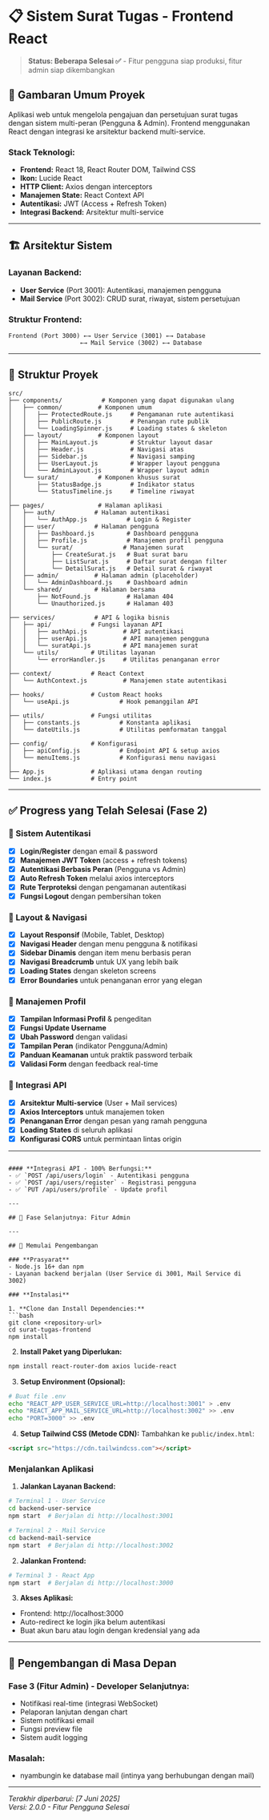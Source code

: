 # 📋 Sistem Surat Tugas - Frontend React

> **Status: Beberapa Selesai ✅** - Fitur pengguna siap produksi, fitur admin siap dikembangkan

## 🎯 Gambaran Umum Proyek

Aplikasi web untuk mengelola pengajuan dan persetujuan surat tugas dengan sistem multi-peran (Pengguna & Admin). Frontend menggunakan React dengan integrasi ke arsitektur backend multi-service.

### **Stack Teknologi:**
- **Frontend:** React 18, React Router DOM, Tailwind CSS
- **Ikon:** Lucide React
- **HTTP Client:** Axios dengan interceptors
- **Manajemen State:** React Context API
- **Autentikasi:** JWT (Access + Refresh Token)
- **Integrasi Backend:** Arsitektur multi-service

---

## 🏗️ Arsitektur Sistem

### **Layanan Backend:**
- **User Service** (Port 3001): Autentikasi, manajemen pengguna
- **Mail Service** (Port 3002): CRUD surat, riwayat, sistem persetujuan

### **Struktur Frontend:**
```
Frontend (Port 3000) ←→ User Service (3001) ←→ Database
                    ←→ Mail Service (3002) ←→ Database
```

---

## 📁 Struktur Proyek

```
src/
├── components/           # Komponen yang dapat digunakan ulang
│   ├── common/          # Komponen umum
│   │   ├── ProtectedRoute.js     # Pengamanan rute autentikasi
│   │   ├── PublicRoute.js        # Penangan rute publik
│   │   └── LoadingSpinner.js     # Loading states & skeleton
│   ├── layout/          # Komponen layout
│   │   ├── MainLayout.js         # Struktur layout dasar
│   │   ├── Header.js             # Navigasi atas
│   │   ├── Sidebar.js            # Navigasi samping
│   │   ├── UserLayout.js         # Wrapper layout pengguna
│   │   └── AdminLayout.js        # Wrapper layout admin
│   └── surat/           # Komponen khusus surat
│       ├── StatusBadge.js        # Indikator status
│       └── StatusTimeline.js     # Timeline riwayat
│
├── pages/               # Halaman aplikasi
│   ├── auth/           # Halaman autentikasi
│   │   └── AuthApp.js           # Login & Register
│   ├── user/           # Halaman pengguna
│   │   ├── Dashboard.js         # Dashboard pengguna
│   │   ├── Profile.js           # Manajemen profil pengguna
│   │   └── surat/              # Manajemen surat
│   │       ├── CreateSurat.js   # Buat surat baru
│   │       ├── ListSurat.js     # Daftar surat dengan filter
│   │       └── DetailSurat.js   # Detail surat & riwayat
│   ├── admin/          # Halaman admin (placeholder)
│   │   └── AdminDashboard.js    # Dashboard admin
│   └── shared/         # Halaman bersama
│       ├── NotFound.js          # Halaman 404
│       └── Unauthorized.js      # Halaman 403
│
├── services/           # API & logika bisnis
│   ├── api/           # Fungsi layanan API
│   │   ├── authApi.js          # API autentikasi
│   │   ├── userApi.js          # API manajemen pengguna
│   │   └── suratApi.js         # API manajemen surat
│   └── utils/         # Utilitas layanan
│       └── errorHandler.js     # Utilitas penanganan error
│
├── context/           # React Context
│   └── AuthContext.js          # Manajemen state autentikasi
│
├── hooks/             # Custom React hooks
│   └── useApi.js              # Hook pemanggilan API
│
├── utils/             # Fungsi utilitas
│   ├── constants.js           # Konstanta aplikasi
│   └── dateUtils.js           # Utilitas pemformatan tanggal
│
├── config/            # Konfigurasi
│   ├── apiConfig.js           # Endpoint API & setup axios
│   └── menuItems.js           # Konfigurasi menu navigasi
│
├── App.js             # Aplikasi utama dengan routing
└── index.js           # Entry point
```

---

## ✅ Progress yang Telah Selesai (Fase 2)

### **🔐 Sistem Autentikasi**
- [x] **Login/Register** dengan email & password
- [x] **Manajemen JWT Token** (access + refresh tokens)
- [x] **Autentikasi Berbasis Peran** (Pengguna vs Admin)
- [x] **Auto Refresh Token** melalui axios interceptors
- [x] **Rute Terproteksi** dengan pengamanan autentikasi
- [x] **Fungsi Logout** dengan pembersihan token

### **🎨 Layout & Navigasi**
- [x] **Layout Responsif** (Mobile, Tablet, Desktop)
- [x] **Navigasi Header** dengan menu pengguna & notifikasi
- [x] **Sidebar Dinamis** dengan item menu berbasis peran
- [x] **Navigasi Breadcrumb** untuk UX yang lebih baik
- [x] **Loading States** dengan skeleton screens
- [x] **Error Boundaries** untuk penanganan error yang elegan

### **👤 Manajemen Profil**
- [x] **Tampilan Informasi Profil** & pengeditan
- [x] **Fungsi Update Username** 
- [x] **Ubah Password** dengan validasi
- [x] **Tampilan Peran** (indikator Pengguna/Admin)
- [x] **Panduan Keamanan** untuk praktik password terbaik
- [x] **Validasi Form** dengan feedback real-time

### **🔗 Integrasi API**
- [x] **Arsitektur Multi-service** (User + Mail services)
- [x] **Axios Interceptors** untuk manajemen token
- [x] **Penanganan Error** dengan pesan yang ramah pengguna
- [x] **Loading States** di seluruh aplikasi
- [x] **Konfigurasi CORS** untuk permintaan lintas origin

---

```

#### **Integrasi API - 100% Berfungsi:**
- ✅ `POST /api/users/login` - Autentikasi pengguna
- ✅ `POST /api/users/register` - Registrasi pengguna  
- ✅ `PUT /api/users/profile` - Update profil

---

## 🎯 Fase Selanjutnya: Fitur Admin

---

## 🚀 Memulai Pengembangan

### **Prasyarat**
- Node.js 16+ dan npm
- Layanan backend berjalan (User Service di 3001, Mail Service di 3002)

### **Instalasi**

1. **Clone dan Install Dependencies:**
```bash
git clone <repository-url>
cd surat-tugas-frontend
npm install
```

2. **Install Paket yang Diperlukan:**
```bash
npm install react-router-dom axios lucide-react
```

3. **Setup Environment (Opsional):**
```bash
# Buat file .env
echo "REACT_APP_USER_SERVICE_URL=http://localhost:3001" > .env
echo "REACT_APP_MAIL_SERVICE_URL=http://localhost:3002" >> .env
echo "PORT=3000" >> .env
```

4. **Setup Tailwind CSS (Metode CDN):**
Tambahkan ke `public/index.html`:
```html
<script src="https://cdn.tailwindcss.com"></script>
```

### **Menjalankan Aplikasi**

1. **Jalankan Layanan Backend:**
```bash
# Terminal 1 - User Service
cd backend-user-service
npm start  # Berjalan di http://localhost:3001

# Terminal 2 - Mail Service  
cd backend-mail-service
npm start  # Berjalan di http://localhost:3002
```

2. **Jalankan Frontend:**
```bash
# Terminal 3 - React App
npm start  # Berjalan di http://localhost:3000
```

3. **Akses Aplikasi:**
- Frontend: http://localhost:3000
- Auto-redirect ke login jika belum autentikasi
- Buat akun baru atau login dengan kredensial yang ada

---

## 🔮 Pengembangan di Masa Depan

### **Fase 3 (Fitur Admin) - Developer Selanjutnya:**
- Notifikasi real-time (integrasi WebSocket)
- Pelaporan lanjutan dengan chart
- Sistem notifikasi email
- Fungsi preview file
- Sistem audit logging

### **Masalah:**
- nyambungin ke database mail (intinya yang berhubungan dengan mail)

---

*Terakhir diperbarui: [7 Juni 2025]*  
*Versi: 2.0.0 - Fitur Pengguna Selesai*
